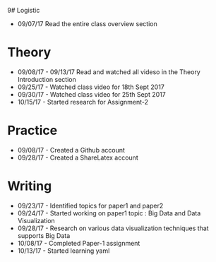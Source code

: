 


9# Logistic

* 09/07/17 Read the entire class overview section 

# Theory

* 09/08/17 - 09/13/17 Read and watched all videso in the Theory Introduction section
* 09/25/17 - Watched class video for 18th Sept 2017
* 09/30/17 - Watched class video for 25th Sept 2017
* 10/15/17 - Started research for Assignment-2 

# Practice

* 09/08/17 - Created a Github account
* 09/28/17 - Created a ShareLatex account

# Writing

* 09/23/17 - Identified topics for paper1 and paper2 
* 09/24/17 - Started working on paper1 topic : Big Data and Data Visualization
* 09/28/17 - Research on various data visualization techniques that supports Big Data
* 10/08/17 - Completed Paper-1 assignment
* 10/13/17 - Started learning yaml

